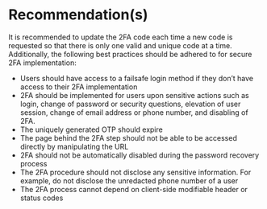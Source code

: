 # Recommendation(s)

It is recommended to update the 2FA code each time a new code is requested so that there is only one valid and unique code at a time.
Additionally, the following best practices should be adhered to for secure 2FA implementation:

- Users should have access to a failsafe login method if they don’t have access to their 2FA implementation
- 2FA should be implemented for users upon sensitive actions such as login, change of password or security questions, elevation of user session, change of email address or phone number, and disabling of 2FA.
- The uniquely generated OTP should expire
- The page behind the 2FA step should not be able to be accessed directly by manipulating the URL
- 2FA should not be automatically disabled during the password recovery process
- The 2FA procedure should not disclose any sensitive information. For example, do not disclose the unredacted phone number of a user
- The 2FA process cannot depend on client-side modifiable header or status codes

